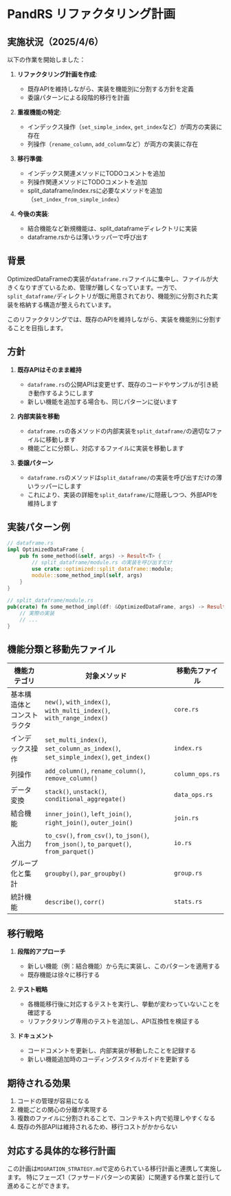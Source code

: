 # PandRS リファクタリング計画

## 実施状況（2025/4/6）

以下の作業を開始しました：

1. **リファクタリング計画を作成**:
   - 既存APIを維持しながら、実装を機能別に分割する方針を定義
   - 委譲パターンによる段階的移行を計画

2. **重複機能の特定**:
   - インデックス操作（`set_simple_index`, `get_index`など）が両方の実装に存在
   - 列操作（`rename_column`, `add_column`など）が両方の実装に存在

3. **移行準備**:
   - インデックス関連メソッドにTODOコメントを追加
   - 列操作関連メソッドにTODOコメントを追加
   - split_dataframe/index.rsに必要なメソッドを追加（`set_index_from_simple_index`）

4. **今後の実装**:
   - 結合機能など新規機能は、split_dataframeディレクトリに実装
   - dataframe.rsからは薄いラッパーで呼び出す

## 背景

OptimizedDataFrameの実装が`dataframe.rs`ファイルに集中し、ファイルが大きくなりすぎているため、管理が難しくなっています。一方で、`split_dataframe/`ディレクトリが既に用意されており、機能別に分割された実装を格納する構造が整えられています。

このリファクタリングでは、既存のAPIを維持しながら、実装を機能別に分割することを目指します。

## 方針

1. **既存APIはそのまま維持**
   - `dataframe.rs`の公開APIは変更せず、既存のコードやサンプルが引き続き動作するようにします
   - 新しい機能を追加する場合も、同じパターンに従います

2. **内部実装を移動**
   - `dataframe.rs`の各メソッドの内部実装を`split_dataframe/`の適切なファイルに移動します
   - 機能ごとに分類し、対応するファイルに実装を移動します

3. **委譲パターン**
   - `dataframe.rs`のメソッドは`split_dataframe/`の実装を呼び出すだけの薄いラッパーにします
   - これにより、実装の詳細を`split_dataframe/`に隠蔽しつつ、外部APIを維持します

## 実装パターン例

```rust
// dataframe.rs
impl OptimizedDataFrame {
    pub fn some_method(&self, args) -> Result<T> {
        // split_dataframe/module.rs の実装を呼び出すだけ
        use crate::optimized::split_dataframe::module;
        module::some_method_impl(self, args)
    }
}
```

```rust
// split_dataframe/module.rs
pub(crate) fn some_method_impl(df: &OptimizedDataFrame, args) -> Result<T> {
    // 実際の実装
    // ...
}
```

## 機能分類と移動先ファイル

| 機能カテゴリ | 対象メソッド | 移動先ファイル |
|------------|------------|-------------|
| 基本構造体とコンストラクタ | `new()`, `with_index()`, `with_multi_index()`, `with_range_index()` | `core.rs` |
| インデックス操作 | `set_multi_index()`, `set_column_as_index()`, `set_simple_index()`, `get_index()` | `index.rs` |
| 列操作 | `add_column()`, `rename_column()`, `remove_column()` | `column_ops.rs` |
| データ変換 | `stack()`, `unstack()`, `conditional_aggregate()` | `data_ops.rs` |
| 結合機能 | `inner_join()`, `left_join()`, `right_join()`, `outer_join()` | `join.rs` |
| 入出力 | `to_csv()`, `from_csv()`, `to_json()`, `from_json()`, `to_parquet()`, `from_parquet()` | `io.rs` |
| グループ化と集計 | `groupby()`, `par_groupby()` | `group.rs` |
| 統計機能 | `describe()`, `corr()` | `stats.rs` |

## 移行戦略

1. **段階的アプローチ**
   - 新しい機能（例：結合機能）から先に実装し、このパターンを適用する
   - 既存機能は徐々に移行する

2. **テスト戦略**
   - 各機能移行後に対応するテストを実行し、挙動が変わっていないことを確認する
   - リファクタリング専用のテストを追加し、API互換性を検証する

3. **ドキュメント**
   - コードコメントを更新し、内部実装が移動したことを記録する
   - 新しい機能追加時のコーディングスタイルガイドを更新する

## 期待される効果

1. コードの管理が容易になる
2. 機能ごとの関心の分離が実現する
3. 複数のファイルに分割されることで、コンテキスト内で処理しやすくなる
4. 既存の外部APIは維持されるため、移行コストがかからない

## 対応する具体的な移行計画

この計画は`MIGRATION_STRATEGY.md`で定められている移行計画と連携して実施します。
特にフェーズ1（ファサードパターンの実装）に関連する作業と並行して進めることができます。